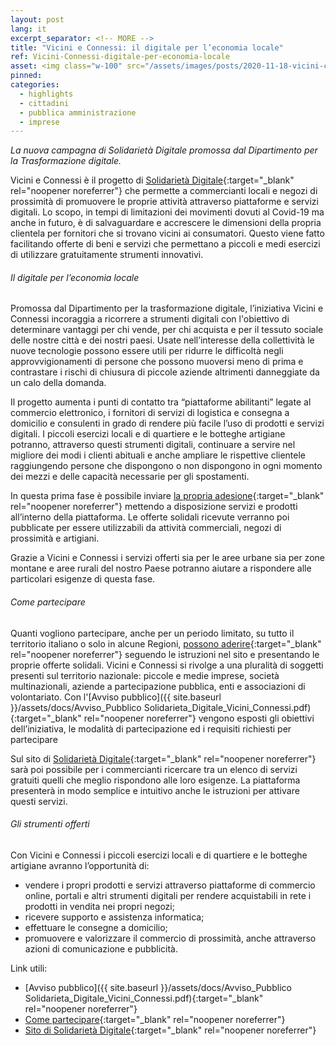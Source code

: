 ```yaml
---
layout: post
lang: it
excerpt_separator: <!-- MORE -->
title: "Vicini e Connessi: il digitale per l’economia locale"
ref: Vicini-Connessi-digitale-per-economia-locale
asset: <img class="w-100" src="/assets/images/posts/2020-11-18-vicini-connessi (1).jpg" alt="Vicini e Connessi il digitale per l’economia locale"/>
pinned:
categories:
  - highlights
  - cittadini
  - pubblica amministrazione
  - imprese
---
```


_La nuova campagna di Solidarietà Digitale promossa dal Dipartimento per la Trasformazione digitale._

<!-- MORE -->

Vicini e Connessi è il progetto di [Solidarietà Digitale](https://solidarietadigitale.agid.gov.it/){:target="_blank" rel="noopener noreferrer"} che permette a commercianti locali e negozi di prossimità di promuovere le proprie attività attraverso piattaforme e servizi digitali.
Lo scopo, in tempi di limitazioni dei movimenti dovuti al Covid-19 ma anche in futuro, è di salvaguardare e accrescere le dimensioni della propria clientela per fornitori che si trovano vicini ai consumatori. Questo viene fatto facilitando offerte di beni e servizi che permettano a piccoli e medi esercizi di utilizzare gratuitamente strumenti innovativi.

###### Il digitale per l’economia locale

Promossa dal Dipartimento per la trasformazione digitale, l’iniziativa Vicini e Connessi incoraggia a ricorrere a strumenti digitali con l'obiettivo di determinare vantaggi per chi vende, per chi acquista e per il tessuto sociale delle nostre città e dei nostri paesi. Usate nell’interesse della collettività le nuove tecnologie possono essere utili per ridurre le difficoltà negli approvvigionamenti di persone che possono muoversi meno di prima e contrastare i rischi di chiusura di piccole aziende altrimenti danneggiate da un calo della domanda. 
 
Il progetto aumenta i punti di contatto tra “piattaforme abilitanti” legate al commercio elettronico, i fornitori di servizi di logistica e consegna a domicilio e consulenti in grado di rendere più facile l’uso di prodotti e servizi digitali. I piccoli esercizi locali e di quartiere e le botteghe artigiane potranno, attraverso questi strumenti digitali, continuare a servire nel migliore dei modi i clienti abituali e anche ampliare le rispettive clientele raggiungendo persone che dispongono o non dispongono in ogni momento dei mezzi e delle capacità necessarie per gli spostamenti.
 
In questa prima fase è possibile inviare [la propria adesione](https://pmi.solidarietadigitale.agid.gov.it/partners/s/){:target="_blank" rel="noopener noreferrer"} mettendo a disposizione servizi e prodotti all’interno della piattaforma. Le offerte solidali ricevute verranno poi pubblicate per essere utilizzabili da attività commerciali, negozi di prossimità e artigiani.
 
Grazie a Vicini e Connessi i servizi offerti sia per le aree urbane sia per zone montane e aree rurali del nostro Paese potranno aiutare a rispondere alle particolari esigenze di questa fase.
 
###### Come partecipare
 
Quanti vogliono partecipare, anche per un periodo limitato, su tutto il territorio italiano o solo in alcune Regioni, [possono aderire](https://pmi.solidarietadigitale.agid.gov.it/partners/s/){:target="_blank" rel="noopener noreferrer"} seguendo le istruzioni nel sito e presentando le proprie offerte solidali. Vicini e Connessi si rivolge a una pluralità di soggetti presenti sul territorio nazionale: piccole e medie imprese, società multinazionali, aziende a partecipazione pubblica, enti e associazioni di volontariato. Con l'[Avviso pubblico]({{ site.baseurl }}/assets/docs/Avviso_Pubblico Solidarieta_Digitale_Vicini_Connessi.pdf){:target="_blank" rel="noopener noreferrer"} vengono esposti gli obiettivi dell’iniziativa, le modalità di partecipazione ed i requisiti richiesti per partecipare
 
Sul sito di [Solidarietà Digitale](https://pmi.solidarietadigitale.agid.gov.it/partners){:target="_blank" rel="noopener noreferrer"} sarà poi possibile per i commercianti ricercare tra un elenco di servizi gratuiti quelli che meglio rispondono alle loro esigenze. La piattaforma presenterà in modo semplice e intuitivo anche le istruzioni per attivare questi servizi.
 
###### Gli strumenti offerti
 
Con Vicini e Connessi i piccoli esercizi locali e di quartiere e le botteghe artigiane avranno l’opportunità di:
 
- vendere i propri prodotti e servizi attraverso piattaforme di commercio online, portali e altri strumenti digitali per rendere acquistabili in rete i prodotti in vendita nei propri negozi;
- ricevere supporto e assistenza informatica;
- effettuare le consegne a domicilio;
- promuovere e valorizzare il commercio di prossimità, anche attraverso azioni di comunicazione e pubblicità.
 
 
Link utili:
 
- [Avviso pubblico]({{ site.baseurl }}/assets/docs/Avviso_Pubblico Solidarieta_Digitale_Vicini_Connessi.pdf){:target="_blank" rel="noopener noreferrer"}
- [Come partecipare](https://pmi.solidarietadigitale.agid.gov.it/partners/s/){:target="_blank" rel="noopener noreferrer"}
- [Sito di Solidarietà Digitale](https://solidarietadigitale.agid.gov.it/){:target="_blank" rel="noopener noreferrer"}
